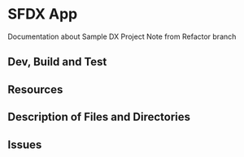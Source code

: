 # SFDX  App
Documentation about Sample DX Project
Note from Refactor branch

## Dev, Build and Test


## Resources


## Description of Files and Directories


## Issues


